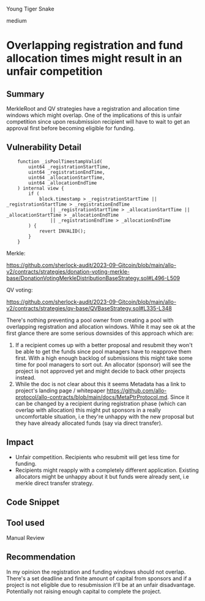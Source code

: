 Young Tiger Snake

medium

# Overlapping registration and fund allocation times might result in an unfair competition
## Summary
MerkleRoot and QV strategies have a registration and allocation time windows which might overlap. One of the implications of this is unfair competition since upon resubmission recipient will have to wait to get an approval first before becoming eligible for funding.

## Vulnerability Detail

```solidity
    function _isPoolTimestampValid(
        uint64 _registrationStartTime,
        uint64 _registrationEndTime,
        uint64 _allocationStartTime,
        uint64 _allocationEndTime
    ) internal view {
        if (
            block.timestamp > _registrationStartTime || _registrationStartTime > _registrationEndTime
                || _registrationStartTime > _allocationStartTime || _allocationStartTime > _allocationEndTime
                || _registrationEndTime > _allocationEndTime
        ) {
            revert INVALID();
        }
    }
```

Merkle:

https://github.com/sherlock-audit/2023-09-Gitcoin/blob/main/allo-v2/contracts/strategies/donation-voting-merkle-base/DonationVotingMerkleDistributionBaseStrategy.sol#L496-L509

QV voting:

https://github.com/sherlock-audit/2023-09-Gitcoin/blob/main/allo-v2/contracts/strategies/qv-base/QVBaseStrategy.sol#L335-L348

There's nothing preventing a pool owner from creating a pool with overlapping registration and allocation windows. While it may see ok at the first glance there are some serious downsides of this approach which are:
1. If a recipient comes up with a better proposal and resubmit they won't be able to get the funds since pool managers have to reapprove them first. With a high enough backlog of submissions this might take some time for pool managers to sort out. An allocator (sponsor) will see the project is not approved yet and might decide to back other projects instead.
2. While the doc is not clear about this it seems Metadata has a link to project's landing page / whitepaper
https://github.com/allo-protocol/allo-contracts/blob/main/docs/MetaPtrProtocol.md. Since it can be changed by a recipient during registration phase (which can overlap with allocation) this might put sponsors in a really uncomfortable situation, i.e they're unhappy with the new proposal but they have already allocated funds (say via direct transfer). 

## Impact
- Unfair competition. Recipients who resubmit will get less time for funding.
- Recipients might reapply with a completely different application. Existing allocators might be unhappy about it but funds were already sent, i.e merkle direct transfer strategy.

## Code Snippet

## Tool used

Manual Review

## Recommendation

In my opinion the registration and funding windows should not overlap. There's a set deadline and finite amount of capital from sponsors and if a project is not eligible due to resubmission it'll be at an unfair disadvantage. Potentially not raising enough capital to complete the project. 